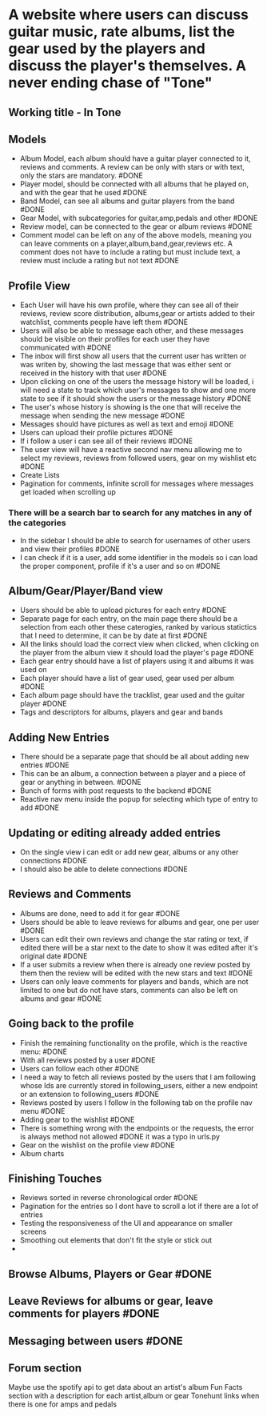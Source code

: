 
# A website where users can discuss guitar music, rate albums, list the gear used by the players and discuss the player's themselves. A never ending chase of "Tone"

## Working title - In Tone

## Models

- Album Model, each album should have a guitar player connected to it, reviews and comments. A review can be only with stars or with text, only the stars are mandatory. #DONE
- Player model, should be connected with all albums that he played on, and with the gear that he used #DONE
- Band Model, can see all albums and guitar players from the band #DONE
- Gear Model, with subcategories for guitar,amp,pedals and other #DONE
- Review model, can be connected to the gear or album reviews #DONE
- Comment model can be left on any of the above models, meaning you can leave comments on a player,album,band,gear,reviews etc. A comment does not have to include a rating but must include text, a review must include a rating but not text #DONE

## Profile View

- Each User will have his own profile, where they can see all of their reviews, review score distribution, albums,gear or artists added to their watchlist, comments people have left them #DONE
- Users will also be able to message each other, and these messages should be visible on their profiles for each user they have communicated with #DONE
- The inbox will first show all users that the current user has written or was writen by, showing the last message that was either sent or received in the history with that user #DONE
- Upon clicking on one of the users the message history will be loaded, i will need a state to track which user's messages to show and one more state to see if it should show the users or the message history #DONE
- The user's whose history is showing is the one that will receive the message when sending the new message #DONE
- Messages should have pictures as well as text and emoji #DONE
- Users can upload their profile pictures #DONE
- If i follow a user i can see all of their reviews #DONE 
- The user view will have a reactive second nav menu allowing me to select my reviews, reviews from followed users, gear on my wishlist etc #DONE 
- Create Lists
- Pagination for comments, infinite scroll for messages where messages get loaded when scrolling up

### There will be a search bar to search for any matches in any of the categories

- In the sidebar I should be able to search for usernames of other users and view their profiles #DONE
- I can check if it is a user, add some identifier in the models so i can load the proper component, profile if it's a user and so on #DONE

## Album/Gear/Player/Band view

- Users should be able to upload pictures for each entry #DONE 
- Separate page for each entry, on the main page there should be a selection from each other these caterogies, ranked by various statictics that I need to determine, it can be by date at first #DONE
- All the links should load the correct view when clicked, when clicking on the player from the album view it should load the player's page  #DONE
- Each gear entry should have a list of players using it and albums it was used on
- Each player should have a list of gear used, gear used per album #DONE 
- Each album page should have the tracklist, gear used and the guitar player #DONE 
- Tags and descriptors for albums, players and gear and bands

## Adding New Entries

- There should be a separate page that should be all about adding new entries #DONE 
- This can be an album, a connection between a player and a piece of gear or anything in between. #DONE 
- Bunch of forms with post requests to the backend #DONE 
- Reactive nav menu inside the popup for selecting which type of entry to add #DONE 

## Updating or editing already added entries
- On the single view i can edit or add new gear, albums or any other connections #DONE 
- I should also be able to delete connections #DONE 
## Reviews and Comments
- Albums are done, need to add it for gear #DONE 
- Users should be able to leave reviews for albums and gear, one per user #DONE 
- Users can edit their own reviews and change the star rating or text, if edited there will be a star next to the date to show it was edited after it's original date #DONE 
- If a user submits a review when there is already one review posted by them then the review will be edited with the new stars and text #DONE 
- Users can only leave comments for players and bands, which are not limited to one but do not have stars, comments can also be left on albums and gear #DONE 

## Going back to the profile
- Finish the remaining functionality on the profile, which is the reactive menu: #DONE 
- With all reviews posted by a user #DONE 
- Users can follow each other #DONE 
- I need a way to fetch all reviews posted by the users that I am following whose Ids are currently stored in following_users, either a new endpoint or an extension to following_users #DONE 
- Reviews posted by users I follow in the following tab on the profile nav menu #DONE 
- Adding gear to the wishlist #DONE 
- There is something wrong with the endpoints or the requests, the error is always method not allowed #DONE it was a typo in urls.py
- Gear on the wishlist on the profile view #DONE 
- Album charts

## Finishing Touches
- Reviews sorted in reverse chronological order #DONE 
- Pagination for the entries so I dont have to scroll a lot if there are a lot of entries
- Testing the responsiveness of the UI and appearance on smaller screens
- Smoothing out elements that don't fit the style or stick out
- 
## Browse Albums, Players or Gear #DONE

## Leave Reviews for albums or gear, leave comments for players #DONE 

## Messaging between users #DONE

## Forum section

Maybe use the spotify api to get data about an artist's album
Fun Facts section with a description for each artist,album or gear
Tonehunt links when there is one for amps and pedals
